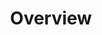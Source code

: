 ---
title: Overview
description: Use LocalStack with your application frameworks to develop and test your applications locally.
template: doc
sidebar:
    order: 1
---